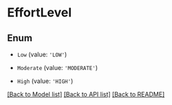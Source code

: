 # EffortLevel


## Enum

* `Low` (value: `'LOW'`)

* `Moderate` (value: `'MODERATE'`)

* `High` (value: `'HIGH'`)

[[Back to Model list]](../README.md#documentation-for-models) [[Back to API list]](../README.md#documentation-for-api-endpoints) [[Back to README]](../README.md)
